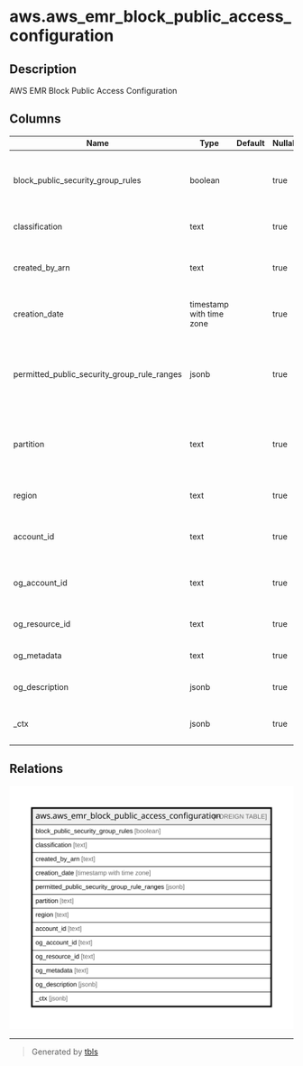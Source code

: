 # aws.aws_emr_block_public_access_configuration

## Description

AWS EMR Block Public Access Configuration

## Columns

| Name | Type | Default | Nullable | Children | Parents | Comment |
| ---- | ---- | ------- | -------- | -------- | ------- | ------- |
| block_public_security_group_rules | boolean |  | true |  |  | Indicates whether Amazon EMR block public access is enabled (true) or disabled (false). |
| classification | text |  | true |  |  | The classification within a configuration. |
| created_by_arn | text |  | true |  |  | The Amazon Resource Name that created or last modified the configuration. |
| creation_date | timestamp with time zone |  | true |  |  | The date and time that the configuration was created. |
| permitted_public_security_group_rule_ranges | jsonb |  | true |  |  | Specifies ports and port ranges that are permitted to have security group rules that allow inbound traffic from all public sources. |
| partition | text |  | true |  |  | The AWS partition in which the resource is located (aws, aws-cn, or aws-us-gov). |
| region | text |  | true |  |  | The AWS Region in which the resource is located. |
| account_id | text |  | true |  |  | The AWS Account ID in which the resource is located. |
| og_account_id | text |  | true |  |  | The Platform Account ID in which the resource is located. |
| og_resource_id | text |  | true |  |  | The unique ID of the resource in opengovernance. |
| og_metadata | text |  | true |  |  | Platform Metadata of the AWS resource. |
| og_description | jsonb |  | true |  |  | The full model description of the resource |
| _ctx | jsonb |  | true |  |  | Steampipe context in JSON form, e.g. connection_name. |

## Relations

![er](aws.aws_emr_block_public_access_configuration.svg)

---

> Generated by [tbls](https://github.com/k1LoW/tbls)
